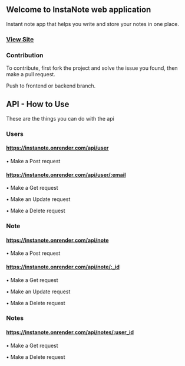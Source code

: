 ## Welcome to InstaNote web application

Instant note app that helps you write and store your notes in one place.

### [View Site](https://instanote.onrender.com)

### Contribution

To contribute, first fork the project and solve the issue you found, then make a pull request.

Push to frontend or backend branch.


## API - How to Use

These are the things you can do with the api


### Users

#### https://instanote.onrender.com/api/user
• Make a Post request

#### https://instanote.onrender.com/api/user/:email
• Make a Get request

• Make an Update request

• Make a Delete request


### Note

#### https://instanote.onrender.com/api/note
• Make a Post request

#### https://instanote.onrender.com/api/note/:_id
• Make a Get request

• Make an Update request

• Make a Delete request

### Notes

#### https://instanote.onrender.com/api/notes/:user_id
• Make a Get request

• Make a Delete request
